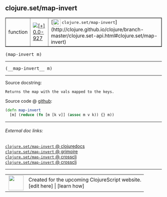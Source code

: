 ## clojure.set/map-invert



 <table border="1">
<tr>
<td>function</td>
<td><a href="https://github.com/cljsinfo/cljs-api-docs/tree/0.0-927"><img valign="middle" alt="[+] 0.0-927" title="Added in 0.0-927" src="https://img.shields.io/badge/+-0.0--927-lightgrey.svg"></a> </td>
<td>
[<img height="24px" valign="middle" src="http://i.imgur.com/1GjPKvB.png"> <samp>clojure.set/map-invert</samp>](http://clojure.github.io/clojure/branch-master/clojure.set-api.html#clojure.set/map-invert)
</td>
</tr>
</table>

<samp>(map-invert m)</samp><br>

---

 <samp>
(__map-invert__ m)<br>
</samp>

---





Source docstring:

```
Returns the map with the vals mapped to the keys.
```


Source code @ [github]():

```clj
(defn map-invert
  [m] (reduce (fn [m [k v]] (assoc m v k)) {} m))
```

<!--
Repo - tag - source tree - lines:

 <pre>

</pre>

-->

---



###### External doc links:

[`clojure.set/map-invert` @ clojuredocs](http://clojuredocs.org/clojure.set/map-invert)<br>
[`clojure.set/map-invert` @ grimoire](http://conj.io/store/v1/org.clojure/clojure/1.7.0-beta3/clj/clojure.set/map-invert/)<br>
[`clojure.set/map-invert` @ crossclj](http://crossclj.info/fun/clojure.set/map-invert.html)<br>
[`clojure.set/map-invert` @ crossclj](http://crossclj.info/fun/clojure.set.cljs/map-invert.html)<br>

---

 <table>
<tr><td>
<img valign="middle" align="right" width="48px" src="http://i.imgur.com/Hi20huC.png">
</td><td>
Created for the upcoming ClojureScript website.<br>
[edit here] | [learn how]
</td></tr></table>

[edit here]:https://github.com/cljsinfo/cljs-api-docs/blob/master/cljsdoc/clojure.set/map-invert.cljsdoc
[learn how]:https://github.com/cljsinfo/cljs-api-docs/wiki/cljsdoc-files

<!--

This information was too distracting to show to readers, but I'll leave it
commented here since it is helpful to:

- pretty-print the data used to generate this document
- and show how to retrieve that data



The API data for this symbol:

```clj
{:ns "clojure.set",
 :name "map-invert",
 :signature ["[m]"],
 :name-encode "map-invert",
 :history [["+" "0.0-927"]],
 :type "function",
 :clj-equiv {:full-name "clojure.set/map-invert",
             :url "http://clojure.github.io/clojure/branch-master/clojure.set-api.html#clojure.set/map-invert"},
 :full-name-encode "clojure.set/map-invert",
 :source {:code "(defn map-invert\n  [m] (reduce (fn [m [k v]] (assoc m v k)) {} m))",
          :title "Source code",
          :repo "clojurescript",
          :tag "r1.8.51",
          :filename "src/main/cljs/clojure/set.cljs",
          :lines [97 99],
          :url "https://github.com/clojure/clojurescript/blob/r1.8.51/src/main/cljs/clojure/set.cljs#L97-L99"},
 :usage ["(map-invert m)"],
 :full-name "clojure.set/map-invert",
 :docstring "Returns the map with the vals mapped to the keys.",
 :cljsdoc-url "https://github.com/cljsinfo/cljs-api-docs/blob/master/cljsdoc/clojure.set/map-invert.cljsdoc"}

```

Retrieve the API data for this symbol:

```clj
;; from Clojure REPL
(require '[clojure.edn :as edn])
(-> (slurp "https://raw.githubusercontent.com/cljsinfo/cljs-api-docs/catalog/cljs-api.edn")
    (edn/read-string)
    (get-in [:symbols "clojure.set/map-invert"]))
```

-->
